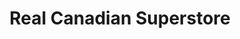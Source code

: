 ---
title: "Real Canadian Superstore"
url: /mississauga/real-canadian-superstore/
shop: Supermarkt
---